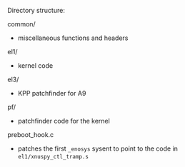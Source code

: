 Directory structure:

common/
- miscellaneous functions and headers

el1/
- kernel code

el3/
- KPP patchfinder for A9

pf/
- patchfinder code for the kernel

preboot_hook.c
- patches the first `_enosys` sysent to point to the code in
`el1/xnuspy_ctl_tramp.s`
